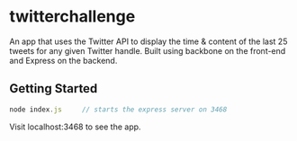 # twitterchallenge
An app that uses the Twitter API to display the time &amp; content of the last 25 tweets for any given Twitter handle. Built using backbone on the front-end and Express on the backend.

## Getting Started

```js
node index.js     // starts the express server on 3468
```

Visit localhost:3468 to see the app.
